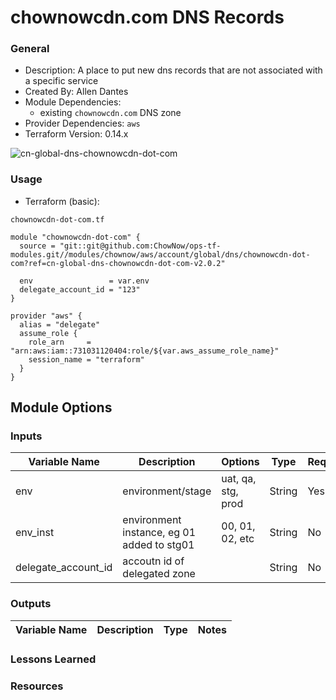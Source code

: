 # chownowcdn.com DNS Records

### General

* Description: A place to put new dns records that are not associated with a specific service
* Created By: Allen Dantes
* Module Dependencies:
  * existing `chownowcdn.com` DNS zone
* Provider Dependencies: `aws`
* Terraform Version: 0.14.x

![cn-global-dns-chownowcdn-dot-com](https://github.com/ChowNow/ops-tf-modules/workflows/cn-global-dns-chownowcdn-dot-com/badge.svg)


### Usage

* Terraform (basic):


`chownowcdn-dot-com.tf`
```hcl
module "chownowcdn-dot-com" {
  source = "git::git@github.com:ChowNow/ops-tf-modules.git//modules/chownow/aws/account/global/dns/chownowcdn-dot-com?ref=cn-global-dns-chownowcdn-dot-com-v2.0.2"

  env                 = var.env
  delegate_account_id = "123"
}

provider "aws" {
  alias = "delegate"
  assume_role {
    role_arn     = "arn:aws:iam::731031120404:role/${var.aws_assume_role_name}"
    session_name = "terraform"
  }
}
```


## Module Options


### Inputs

| Variable Name       | Description                                | Options            | Type   | Required? | Notes |
| ------------------- | ------------------------------------------ | ------------------ | ------ | --------- | ----- |
| env                 | environment/stage                          | uat, qa, stg, prod | String | Yes       | N/A   |
| env_inst            | environment instance, eg 01 added to stg01 | 00, 01, 02, etc    | String | No        | N/A   |
| delegate_account_id | accoutn id of delegated zone               |                    | String | No        | N/A   |



### Outputs

| Variable Name | Description | Type | Notes |
| ------------- | ----------- | ---- | ----- |



### Lessons Learned


### Resources
